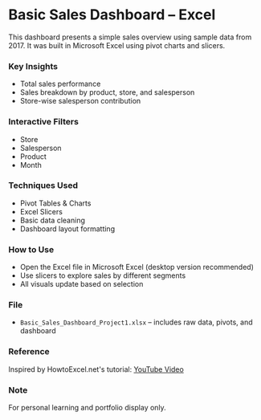 # Basic Sales Dashboard – Excel

This dashboard presents a simple sales overview using sample data from 2017. It was built in Microsoft Excel using pivot charts and slicers.

### Key Insights
- Total sales performance
- Sales breakdown by product, store, and salesperson
- Store-wise salesperson contribution

### Interactive Filters
- Store  
- Salesperson  
- Product  
- Month

### Techniques Used
- Pivot Tables & Charts  
- Excel Slicers  
- Basic data cleaning  
- Dashboard layout formatting

### How to Use
- Open the Excel file in Microsoft Excel (desktop version recommended)
- Use slicers to explore sales by different segments
- All visuals update based on selection

### File
- `Basic_Sales_Dashboard_Project1.xlsx` – includes raw data, pivots, and dashboard

### Reference
Inspired by HowtoExcel.net's tutorial: [YouTube Video]([https://www.youtube.com/watch?v=JcdORXZjbbg)

### Note
For personal learning and portfolio display only.
